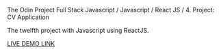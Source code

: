 The Odin Project Full Stack Javascript / Javascript / React JS / 4. Project: CV Application

The twelfth project with Javascript using ReactJS.

[LIVE DEMO LINK](https://pepprbell.github.io/odin-projects/3.Javascript/odin-cv-project/index.html)